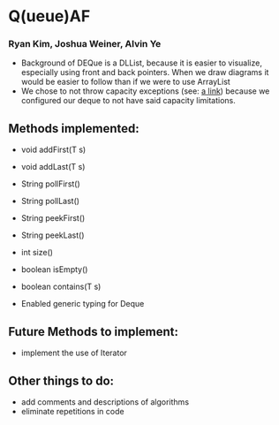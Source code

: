 # Q(ueue)AF
### Ryan Kim, Joshua Weiner, Alvin Ye

* Background of DEQue is a DLList, because it is easier to visualize, especially using front and back pointers. When we draw diagrams it would be easier to follow than if we were to use ArrayList
* We chose to not throw capacity exceptions (see: [a link](https://docs.oracle.com/javase/7/docs/api/java/lang/IllegalStateException.html)) because we configured our deque to not have said capacity limitations.

## Methods implemented:
* void addFirst(T s)
* void addLast(T s)
* String pollFirst()
* String pollLast()
* String peekFirst()
* String peekLast()
* int size()
* boolean isEmpty()
* boolean contains(T s)

* Enabled generic typing for Deque

## Future Methods to implement:
* implement the use of Iterator

## Other things to do:
* add comments and descriptions of algorithms
* eliminate repetitions in code
